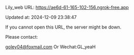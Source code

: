 Lily_web URL: https://ae6d-61-165-102-156.ngrok-free.app

Updated at: 2024-12-09 23:38:47

If you cannot open this URL, the server might be down.

Please contact: 

goley04@foxmail.com Or Wechat:GL_yeaH